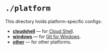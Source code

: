 # `./platform`

This directory holds platform-specific configs:

* **[cloudshell](./cloudshell)** — for [Cloud Shell].
* **[windows](./windows)** — for [Git for Windows].
* **[other](./other)** — for other platforms.

[Cloud Shell]: https://cloud.google.com/shell
[Git for Windows]: https://gitforwindows.org
